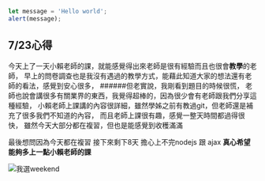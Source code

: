 ```javascript
let message = 'Hello world';
alert(message);
```
## 7/23心得
今天上了一天小賴老師的課，就能感覺得出來老師是很有經驗而且也很會**教學**的老師，
早上的問卷調查也是我沒有遇過的教學方式，能藉此知道大家的想法還有老師的看法，感覺到安心很多，
######但老實說，我剛看到題目的時候很慌，
老師也說會講很多有關業界的東西，我覺得超棒的，因為很少會有老師跟我們分享這種經驗，
小賴老師上課講的內容很詳細，雖然學姊之前有教過git，但老師還是補充了很多我們不知道的內容，
而且老師上課很有趣，感覺一整天時間都過得很快，
雖然今天大部分都在複習，但也是能感覺到收穫滿滿

最後想問因為今天都在複習 接下來剩下8天 擔心上不完nodejs 跟 ajax
**真心希望能夠多上一點小賴老師的課**

![](https://i.imgur.com/a/bQUdmqS.png "我選weekend")
